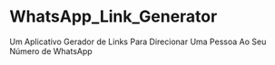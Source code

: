 # WhatsApp_Link_Generator
 Um Aplicativo Gerador de Links Para Direcionar Uma Pessoa Ao Seu Número de WhatsApp
